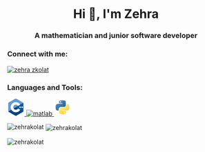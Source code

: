 <h1 align="center">Hi 👋, I'm Zehra</h1>
<h3 align="center">A mathematician and junior software developer</h3>

<h3 align="left">Connect with me:</h3>
<p align="left">
<a href="https://linkedin.com/in/zehrakolat" target="blank"><img align="center" src="https://raw.githubusercontent.com/rahuldkjain/github-profile-readme-generator/master/src/images/icons/Social/linked-in-alt.svg" alt="zehra zkolat" height="30" width="40" /></a>
</p>

<h3 align="left">Languages and Tools:</h3>
<p align="left"> <a href="https://www.w3schools.com/cpp/" target="_blank" rel="noreferrer"> <img src="https://raw.githubusercontent.com/devicons/devicon/master/icons/cplusplus/cplusplus-original.svg" alt="cplusplus" width="40" height="40"/> </a> <a href="https://www.mathworks.com/" target="_blank" rel="noreferrer"> <img src="https://upload.wikimedia.org/wikipedia/commons/2/21/Matlab_Logo.png" alt="matlab" width="40" height="40"/> </a> <a href="https://www.python.org" target="_blank" rel="noreferrer"> <img src="https://raw.githubusercontent.com/devicons/devicon/master/icons/python/python-original.svg" alt="python" width="40" height="40"/> </a> </p>

<p><img align="left" src="https://github-readme-stats.vercel.app/api/top-langs?username=zehrakolat&show_icons=true&locale=en&layout=compact" alt="zehrakolat" /></p>

<p>&nbsp;<img align="center" src="https://github-readme-stats.vercel.app/api?username=zehrakolat&show_icons=true&locale=en" alt="zehrakolat" /></p>

<p><img align="center" src="https://github-readme-streak-stats.herokuapp.com/?user=zehrakolat&" alt="zehrakolat" /></p>


